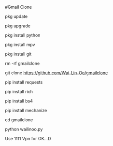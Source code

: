 #Gmail Clone

pkg update

pkg upgrade 

pkg install python

pkg install mpv

pkg install git 

rm -rf gmailclone

git clone https://github.com/Wai-Lin-Oo/gmailclone

pip install requests

pip install rich 

pip install bs4

pip install mechanize

cd gmailclone

python wailinoo.py

Use 1111 Vpn for OK...D
